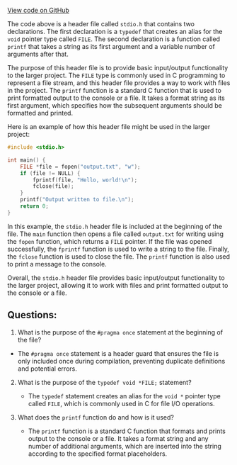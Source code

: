 [View code on GitHub](https://github.com/solana-labs/solana/blob/master/sdk/sbf/c/inc/stdio.h)

The code above is a header file called `stdio.h` that contains two declarations. The first declaration is a `typedef` that creates an alias for the `void` pointer type called `FILE`. The second declaration is a function called `printf` that takes a string as its first argument and a variable number of arguments after that. 

The purpose of this header file is to provide basic input/output functionality to the larger project. The `FILE` type is commonly used in C programming to represent a file stream, and this header file provides a way to work with files in the project. The `printf` function is a standard C function that is used to print formatted output to the console or a file. It takes a format string as its first argument, which specifies how the subsequent arguments should be formatted and printed. 

Here is an example of how this header file might be used in the larger project:

```c
#include <stdio.h>

int main() {
    FILE *file = fopen("output.txt", "w");
    if (file != NULL) {
        fprintf(file, "Hello, world!\n");
        fclose(file);
    }
    printf("Output written to file.\n");
    return 0;
}
```

In this example, the `stdio.h` header file is included at the beginning of the file. The `main` function then opens a file called `output.txt` for writing using the `fopen` function, which returns a `FILE` pointer. If the file was opened successfully, the `fprintf` function is used to write a string to the file. Finally, the `fclose` function is used to close the file. The `printf` function is also used to print a message to the console. 

Overall, the `stdio.h` header file provides basic input/output functionality to the larger project, allowing it to work with files and print formatted output to the console or a file.
## Questions: 
 1. What is the purpose of the `#pragma once` statement at the beginning of the file?
   - The `#pragma once` statement is a header guard that ensures the file is only included once during compilation, preventing duplicate definitions and potential errors.

2. What is the purpose of the `typedef void *FILE;` statement?
   - The `typedef` statement creates an alias for the `void *` pointer type called `FILE`, which is commonly used in C for file I/O operations.

3. What does the `printf` function do and how is it used?
   - The `printf` function is a standard C function that formats and prints output to the console or a file. It takes a format string and any number of additional arguments, which are inserted into the string according to the specified format placeholders.